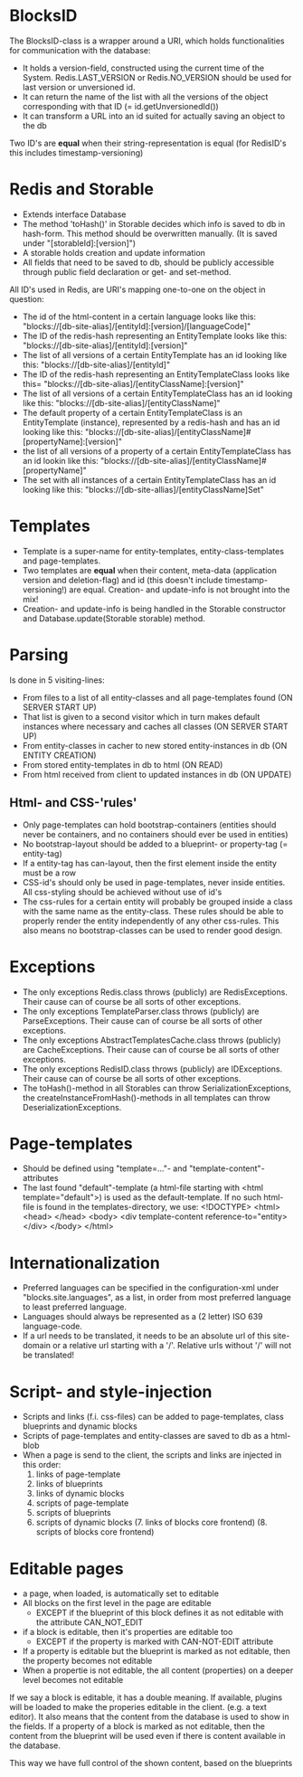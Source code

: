 # BlocksID
The BlocksID-class is a wrapper around a URI, which holds functionalities for communication with the database:

 - It holds a version-field, constructed using the current time of the System. Redis.LAST_VERSION or Redis.NO_VERSION should be used for last version or unversioned id.
 - It can return the name of the list with all the versions of the object corresponding with that ID (= id.getUnversionedId())
 - It can transform a URL into an id suited for actually saving an object to the db
 
Two ID's are **equal** when their string-representation is equal (for RedisID's this includes timestamp-versioning)

# Redis and Storable
 - Extends interface Database<Storable>
 - The method 'toHash()' in Storable decides which info is saved to db in hash-form. This method should be overwritten manually. (It is saved under "[storableId]:[version]")
 - A storable holds creation and update information
 - All fields that need to be saved to db, should be publicly accessible through public field declaration or get- and set-method.

All ID's used in Redis, are URI's mapping one-to-one on the object in question:

 - The id of the html-content in a certain language looks like this: "blocks://[db-site-alias]/[entityId]:[version]/[languageCode]"
 - The ID of the redis-hash representing an EntityTemplate looks like this: "blocks://[db-site-alias]/[entityId]:[version]"
 - The list of all versions of a certain EntityTemplate has an id looking like this: "blocks://[db-site-alias]/[entityId]"
 - The ID of the redis-hash representing an EntityTemplateClass looks like this= "blocks://[db-site-alias]/[entityClassName]:[version]"
 - The list of all versions of a certain EntityTemplateClass has an id looking like this: "blocks://[db-site-alias]/[entityClassName]"
 - The default property of a certain EntityTemplateClass is an EntityTemplate (instance), represented by a redis-hash and has an id looking like this: "blocks://[db-site-alias]/[entityClassName]#[propertyName]:[version]"
 - the list of all versions of a property of a certain EntityTemplateClass has an id lookin like this: "blocks://[db-site-alias]/[entityClassName]#[propertyName]"
 - The set with all instances of a certain EntityTemplateClass has an id looking like this: "blocks://[db-site-allias]/[entityClassName]Set"


# Templates
 - Template is a super-name for entity-templates, entity-class-templates and page-templates. 
 - Two templates are **equal** when their content, meta-data (application version and deletion-flag) and id (this doesn't include timestamp-versioning!) are equal. Creation- and update-info is not brought into the mix!
 - Creation- and update-info is being handled in the Storable constructor and Database.update(Storable storable) method.
  
# Parsing
Is done in 5 visiting-lines:
 - From files to a list of all entity-classes and all page-templates found (ON SERVER START UP)
 - That list is given to a second visitor which in turn makes default instances where necessary and caches all classes (ON SERVER START UP)
 - From entity-classes in cacher to new stored entity-instances in db (ON ENTITY CREATION)
 - From stored entity-templates in db to html (ON READ)
 - From html received from client to updated instances in db (ON UPDATE)

## Html- and CSS-'rules'
 - Only page-templates can hold bootstrap-containers (entities should never be containers, and no containers should ever be used in entities)
 - No bootstrap-layout should be added to a blueprint- or property-tag (= entity-tag)
 - If a entity-tag has can-layout, then the first element inside the entity must be a row
 - CSS-id's should only be used in page-templates, never inside entities. All css-styling should be achieved without use of id's
 - The css-rules for a certain entity will probably be grouped inside a class with the same name as the entity-class. These rules should be able to properly render the entity independently of any other css-rules. This also means no bootstrap-classes can be used to render good design.


# Exceptions
 - The only exceptions Redis.class throws (publicly) are RedisExceptions. Their cause can of course be all sorts of other exceptions.
 - The only exceptions TemplateParser.class throws (publicly) are ParseExceptions. Their cause can of course be all sorts of other exceptions.
 - The only exceptions AbstractTemplatesCache.class throws (publicly) are CacheExceptions. Their cause can of course be all sorts of other exceptions.
 - The only exceptions RedisID.class throws (publicly) are IDExceptions. Their cause can of course be all sorts of other exceptions.
 - The toHash()-method in all Storables can throw SerializationExceptions, the createInstanceFromHash()-methods in all templates can throw DeserializationExceptions.
 
# Page-templates
 - Should be defined using "template=..."- and "template-content"-attributes
 - The last found "default"-template (a html-file starting with \<html template="default"\>) is used as the default-template. If no such html-file is found in the templates-directory, we use: 
  \<!DOCTYPE\>
  \<html\>
  \<head\> \</head\>
  \<body\>
     \<div template-content reference-to="entity\> \</div\>
  \</body\>
  \</html\>

# Internationalization
 - Preferred languages can be specified in the configuration-xml under "blocks.site.languages", as a list, in order from most preferred language to least preferred language.
 - Languages should always be represented as a (2 letter) ISO 639 language-code.
 - If a url needs to be translated, it needs to be an absolute url of this site-domain or a relative url starting with a '/'. Relative urls without '/' will not be translated!

# Script- and style-injection
 - Scripts and links (f.i. css-files) can be added to page-templates, class blueprints and dynamic blocks
 - Scripts of page-templates and entity-classes are saved to db as a html-blob
 - When a page is send to the client, the scripts and links are injected in this order:
     1. links of page-template
     2. links of blueprints
     3. links of dynamic blocks
     4. scripts of page-template
     5. scripts of blueprints
     6. scripts of dynamic blocks
     (7. links of blocks core frontend)
     (8. scripts of blocks core frontend)

# Editable pages
- a page, when loaded, is automatically set to editable
- All blocks on the first level in the page are editable
    - EXCEPT if the blueprint of this block defines it as not editable with the attribute CAN_NOT_EDIT
- if a block is editable, then it's properties are editable too
    - EXCEPT if the property is marked with CAN-NOT-EDIT attribute
- If a property is editable but the blueprint is marked as not editable, then the property becomes not editable
- When a propertie is not editable, the all content (properties) on a deeper level becomes not editable

If we say a block is editable, it has a double meaning. If available, plugins will be loaded to make
the properies editable in the client. (e.g. a text editor). It also means that the content from the database is used
to show in the fields. If a property of a block is marked as not editable, then the content from the blueprint will be used
even if there is content available in the database.

This way we have full control of the shown content, based on the blueprints
